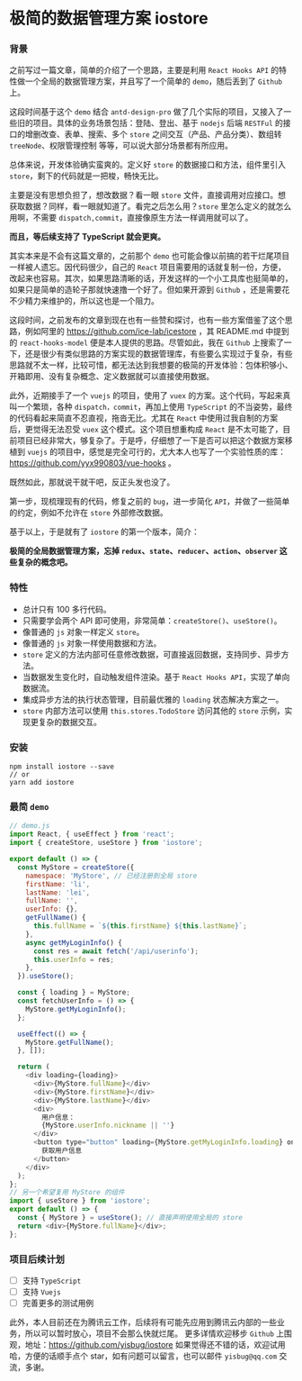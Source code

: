 # 极简的数据管理方案 iostore

### 背景

之前写过一篇文章，简单的介绍了一个思路，主要是利用 `React Hooks API` 的特性做一个全局的数据管理方案，并且写了一个简单的 `demo`，随后丢到了 `Github` 上。

这段时间基于这个 `demo` 结合 `antd-design-pro` 做了几个实际的项目，又接入了一些旧的项目。具体的业务场景包括：登陆、登出、基于 `nodejs` 后端 `RESTFul` 的接口的增删改查、表单、搜索、多个 `store` 之间交互（产品、产品分类）、数组转 `treeNode`、权限管理控制 等等，可以说大部分场景都有所应用。

总体来说，开发体验确实蛮爽的。定义好 `store` 的数据接口和方法，组件里引入 `store`，剩下的代码就是一把梭，畅快无比。

主要是没有思想负担了，想改数据？看一眼 `store` 文件，直接调用对应接口。想获取数据？同样，看一眼就知道了。看完之后怎么用？`store` 里怎么定义的就怎么用啊，不需要 `dispatch,commit`，直接像原生方法一样调用就可以了。

**而且，等后续支持了 TypeScript 就会更爽。**

其实本来是不会有这篇文章的，之前那个 `demo` 也可能会像以前搞的若干烂尾项目一样被人遗忘。因代码很少，自己的 `React` 项目需要用的话就复制一份，方便，改起来也容易。其次，如果思路清晰的话，开发这样的一个小工具库也挺简单的，如果只是简单的造轮子那就快速撸一个好了。但如果开源到 `Github` ，还是需要花不少精力来维护的，所以这也是一个阻力。

这段时间，之前发布的文章到现在也有一些赞和探讨，也有一些方案借鉴了这个思路，例如阿里的 https://github.com/ice-lab/icestore ，其 README.md 中提到的 `react-hooks-model` 便是本人提供的思路。尽管如此，我在 `Github` 上搜索了一下，还是很少有类似思路的方案实现的数据管理库，有些要么实现过于复杂，有些思路就不太一样，比较可惜，都无法达到我想要的极简的开发体验：包体积够小、开箱即用、没有复杂概念、定义数据就可以直接使用数据。

此外，近期接手了一个 `vuejs` 的项目，使用了 `vuex` 的方案。这个代码，写起来真叫一个繁琐，各种 `dispatch，commit`，再加上使用 `TypeScript` 的不当姿势，最终的代码看起来简直不忍直视，拖沓无比。尤其在 `React` 中使用过我自制的方案后，更觉得无法忍受 `vuex` 这个模式。这个项目想重构成 `React` 是不太可能了，目前项目已经非常大，够复杂了。于是呼，仔细想了一下是否可以把这个数据方案移植到 `vuejs` 的项目中，感觉是完全可行的，尤大本人也写了一个实验性质的库：https://github.com/yyx990803/vue-hooks 。

既然如此，那就说干就干吧，反正头发也没了。

第一步，现梳理现有的代码，修复之前的 `bug`，进一步简化 `API`，并做了一些简单的约定，例如不允许在 `store` 外部修改数据。

基于以上，于是就有了 `iostore` 的第一个版本，简介：

**极简的全局数据管理方案，忘掉 `redux`、`state`、`reducer`、`action`、`observer` 这些复杂的概念吧。**

### 特性

- 总计只有 100 多行代码。
- 只需要学会两个 API 即可使用，非常简单：`createStore()`、`useStore()`。
- 像普通的 `js` 对象一样定义 `store`。
- 像普通的 `js` 对象一样使用数据和方法。
- `store` 定义的方法内部可任意修改数据，可直接返回数据，支持同步、异步方法。
- 当数据发生变化时，自动触发组件渲染。基于 `React Hooks API`，实现了单向数据流。
- 集成异步方法的执行状态管理，目前最优雅的 `loading` 状态解决方案之一。
- `store` 内部方法可以使用 `this.stores.TodoStore` 访问其他的 `store` 示例，实现更复杂的数据交互。

### 安装

```shell
npm install iostore --save
// or
yarn add iostore
```

### 最简 `demo`

```js
// demo.js
import React, { useEffect } from 'react';
import { createStore, useStore } from 'iostore';

export default () => {
  const MyStore = createStore({
    namespace: 'MyStore', // 已经注册到全局 store
    firstName: 'li',
    lastName: 'lei',
    fullName: '',
    userInfo: {},
    getFullName() {
      this.fullName = `${this.firstName} ${this.lastName}`;
    },
    async getMyLoginInfo() {
      const res = await fetch('/api/userinfo');
      this.userInfo = res;
    },
  }).useStore();

  const { loading } = MyStore;
  const fetchUserInfo = () => {
    MyStore.getMyLoginInfo();
  };

  useEffect(() => {
    MyStore.getFullName();
  }, []);

  return (
    <div loading={loading}>
      <div>{MyStore.fullName}</div>
      <div>{MyStore.firstName}</div>
      <div>{MyStore.lastName}</div>
      <div>
        用户信息：
        {MyStore.userInfo.nickname || ''}
      </div>
      <button type="button" loading={MyStore.getMyLoginInfo.loading} onClick={fetchUserInfo}>
        获取用户信息
      </button>
    </div>
  );
};
// 另一个希望复用 MyStore 的组件
import { useStore } from 'iostore';
export default () => {
  const { MyStore } = useStore(); // 直接声明使用全局的 store
  return <div>{MyStore.fullName}</div>;
};
```

### 项目后续计划

- [ ] 支持 `TypeScript`
- [ ] 支持 `Vuejs`
- [ ] 完善更多的测试用例

此外，本人目前还在为腾讯云工作，后续将有可能先应用到腾讯云内部的一些业务，所以可以暂时放心，项目不会那么快就烂尾。
更多详情欢迎移步 `Github` 上围观，地址：https://github.com/yisbug/iostore
如果觉得还不错的话，欢迎试用哈，方便的话顺手点个 star，如有问题可以留言，也可以邮件 `yisbug@qq.com` 交流，多谢。

